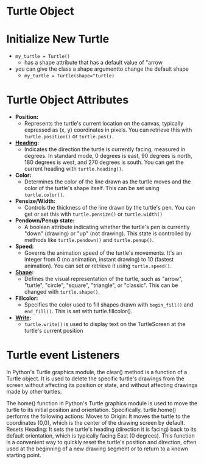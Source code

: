 # Turtle Object 

# Initialize New Turtle
- `my_turtle = Turtle()`
  - has a shape attribute that has a default value of "arrow
- you can give the class a shape argumentto change the default shape
  - `my_turtle = Turtle(shape="turtle)`

# Turtle Object Attributes
- **Position:**
  - Represents the turtle's current location on the canvas, typically expressed as (x, y) coordinates in pixels. You can retrieve this with `turtle.position()` or `turtle.pos()`.
- **[Heading](./docs/heading.md):**
  - Indicates the direction the turtle is currently facing, measured in degrees. In standard mode, 0 degrees is east, 90 degrees is north, 180 degrees is west, and 270 degrees is south. You can get the current heading with `turtle.heading()`.
- **Color:**
  - Determines the color of the line drawn as the turtle moves and the color of the turtle's shape itself. This can be set using `turtle.color()`.
- **Pensize/Width:**
  - Controls the thickness of the line drawn by the turtle's pen. You can get or set this with `turtle.pensize()` or `turtle.width()`
- **Pendown/Penup state:**
  - A boolean attribute indicating whether the turtle's pen is currently "down" (drawing) or "up" (not drawing). This state is controlled by methods like `turtle.pendown()` and `turtle.penup()`.
- **Speed:**
  - Governs the animation speed of the turtle's movements. It's an integer from 0 (no animation, instant drawing) to 10 (fastest animation). You can set or retrieve it using `turtle.speed()`.
- **[Shape](./docs/shape.md):**
  - Defines the visual representation of the turtle, such as "arrow", "turtle", "circle", "square", "triangle", or "classic". This can be changed with `turtle.shape()`.
- **Fillcolor:**
  - Specifies the color used to fill shapes drawn with `begin_fill()` and `end_fill()`. This is set with turtle.fillcolor().
- **[Write](./docs/write.md):**
  - `turtle.write()` is used to display text on the TurtleScreen at the turtle's current position


# Turtle event Listeners
In Python's Turtle graphics module, the clear() method is a function of a Turtle object. It is used to delete the specific turtle's drawings from the screen without affecting its position or state, and without affecting drawings made by other turtles.

The home() function in Python's Turtle graphics module is used to move the turtle to its initial position and orientation.
Specifically, turtle.home() performs the following actions:
Moves to Origin:
It moves the turtle to the coordinates (0,0), which is the center of the drawing screen by default.
Resets Heading:
It sets the turtle's heading (direction it is facing) back to its default orientation, which is typically facing East (0 degrees).
This function is a convenient way to quickly reset the turtle's position and direction, often used at the beginning of a new drawing segment or to return to a known starting point.